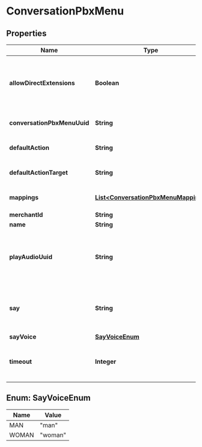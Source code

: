 
# ConversationPbxMenu

## Properties
Name | Type | Description | Notes
------------ | ------------- | ------------- | -------------
**allowDirectExtensions** | **Boolean** | If true, the customer is allowed to input direct extensions within this menu |  [optional]
**conversationPbxMenuUuid** | **String** | Conversation Pbx Menu UUID |  [optional]
**defaultAction** | **String** | The default action for this menu |  [optional]
**defaultActionTarget** | **String** | The default action target for this menu |  [optional]
**mappings** | [**List&lt;ConversationPbxMenuMapping&gt;**](ConversationPbxMenuMapping.md) | Action mappings for this menu |  [optional]
**merchantId** | **String** | Merchant Id |  [optional]
**name** | **String** | Menu name |  [optional]
**playAudioUuid** | **String** | An optional audio clip that plays when a customer enters this menu |  [optional]
**say** | **String** | An optional saying that plays when a customer enters this menu |  [optional]
**sayVoice** | [**SayVoiceEnum**](#SayVoiceEnum) | say voice |  [optional]
**timeout** | **Integer** | The idle seconds before this menu times out |  [optional]


<a name="SayVoiceEnum"></a>
## Enum: SayVoiceEnum
Name | Value
---- | -----
MAN | &quot;man&quot;
WOMAN | &quot;woman&quot;



